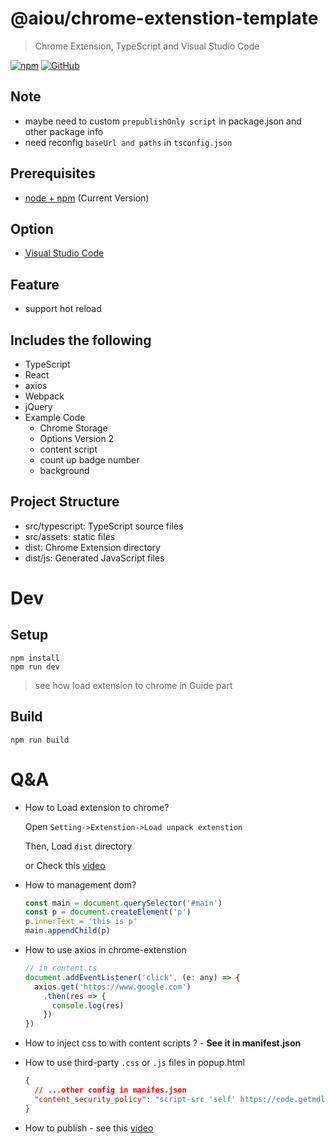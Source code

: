# @aiou/chrome-extenstion-template
> Chrome Extension, TypeScript and Visual Studio Code

[![npm](https://img.shields.io/npm/v/@aiou/chrome-extenstion-template?style=for-the-badge)](https://github.com/JiangWeixian/templates/tree/master/packages/chrome-extenstion-template) [![GitHub](https://img.shields.io/github/license/jiangweixian/templates?style=for-the-badge)](https://github.com/JiangWeixian/templates/tree/master/packages/chrome-extenstion-template)

## Note

- maybe need to custom `prepublishOnly script` in package.json and other package info
- need reconfig `baseUrl and paths` in `tsconfig.json`

## Prerequisites

* [node + npm](https://nodejs.org/) (Current Version)

## Option

* [Visual Studio Code](https://code.visualstudio.com/)

## Feature

* support hot reload

## Includes the following

* TypeScript
* React
* axios
* Webpack
* jQuery
* Example Code
    * Chrome Storage
    * Options Version 2
    * content script
    * count up badge number
    * background

## Project Structure

* src/typescript: TypeScript source files
* src/assets: static files
* dist: Chrome Extension directory
* dist/js: Generated JavaScript files

# Dev

## Setup

```
npm install
npm run dev
```

> see how load extension to chrome in Guide part

## Build

```
npm run build
```

# Q&A

* How to Load extension to chrome?

  Open `Setting->Extenstion->Load unpack extenstion`

  Then, Load `dist` directory

  or Check this [video](https://www.notion.so/Chrome-Extentions-23d3afc128644457bfb08022713fe2b1#20aadfedc6cc4b32b6979decbea644ea)

* How to management dom?

  ```js
  const main = document.querySelector('#main')
  const p = document.createElement('p')
  p.innerText = 'this is p'
  main.appendChild(p)
  ```

* How to use axios in chrome-extenstion

  ```js
  // in content.ts
  document.addEventListener('click', (e: any) => {
    axios.get('https://www.google.com')
      .then(res => {
        console.log(res)
      })
  })
  ```
* How to inject css to with content scripts ? - **See it in manifest.json**

* How to use third-party `.css` or `.js` files in popup.html

  ```json
  {
    // ...other config in manifes.json
    "content_security_policy": "script-src 'self' https://code.getmdl.io/1.3.0/material.min.js 'self'; object-src 'self'",
  }
  ```

* How to publish - see this [video](https://www.youtube.com/watch?v=DpdYTAhDWbs)
